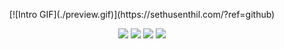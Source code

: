 <p align="center">
[![Intro GIF](./preview.gif)](https://sethusenthil.com/?ref=github)
</p>

<p align="center">
<a href= "https://sethusenthil.com/?ref=github" target="_blank"><img src="https://img.icons8.com/nolan/64/domain.png"/></a>
<a href= "https://twitter.com/SethuSenthilll" target="_blank"><img src="https://img.icons8.com/nolan/64/twitter.png"/></a>
<a href= "https://instagram.com/sethui9" target="_blank"><img src="https://img.icons8.com/nolan/64/instagram-new.png"/></a>
<a href= "sms:sethunarayansenthil@gmail.com" target="_blank"><img src="https://img.icons8.com/nolan/64/sms.png"/></a>
</p>
